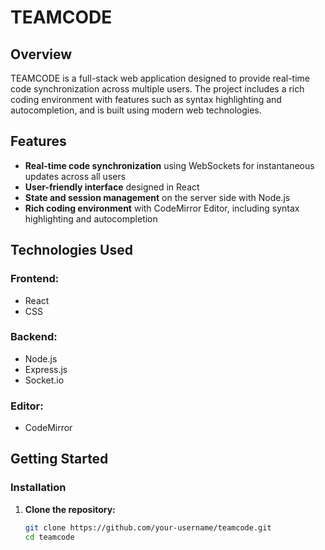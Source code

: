 # **TEAMCODE**

## **Overview**

TEAMCODE is a full-stack web application designed to provide real-time code synchronization across multiple users. The project includes a rich coding environment with features such as syntax highlighting and autocompletion, and is built using modern web technologies.

## **Features**

- **Real-time code synchronization** using WebSockets for instantaneous updates across all users
- **User-friendly interface** designed in React
- **State and session management** on the server side with Node.js
- **Rich coding environment** with CodeMirror Editor, including syntax highlighting and autocompletion

## **Technologies Used**

### **Frontend:**

- React
- CSS

### **Backend:**

- Node.js
- Express.js
- Socket.io

### **Editor:**

- CodeMirror

## **Getting Started**

### **Installation**

1. **Clone the repository:**
   ```bash
   git clone https://github.com/your-username/teamcode.git
   cd teamcode

